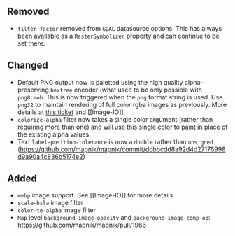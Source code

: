 ## Removed

 - `filter_factor` removed from `GDAL` datasource options. This has always been available as a `RasterSymbolizer` property and can continue to be set there.

## Changed

 - Default PNG output now is paletted using the high quality alpha-preserving `hextree` encoder (what used to be only possible with `png8:m=h`. This is now triggered when the `png` format string is used. Use `png32` to maintain rendering of full color rgba images as previously. More details at [this ticket](https://github.com/mapnik/mapnik/issues/2028) and [[Image-IO]]
 - `colorize-alpha` filter now takes a single color argument (rather than requiring more than one) and will use this single color to paint in place of the existing alpha values.
 - Text `label-position-tolerance`  is now a `double` rather than `unsigned` (https://github.com/mapnik/mapnik/commit/dcbbcdd8a92d4d27176998d9a90a4c836b5174e2)

## Added
 - `webp` image support. See [[Image-IO]] for more details
 - `scale-hsla` image filter
 - `color-to-alpha` image filter
 - `Map` level `background-image-opacity` and `background-image-comp-op`: https://github.com/mapnik/mapnik/pull/1966